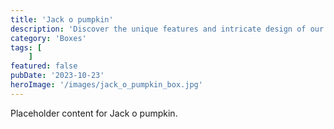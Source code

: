 ```yaml
---
title: 'Jack o pumpkin'
description: 'Discover the unique features and intricate design of our Jack o pumpkin. Perfect for various applications, this piece adds a touch of creativity and innovation to any setting.'
category: 'Boxes'
tags: [
    ]
featured: false
pubDate: '2023-10-23'
heroImage: '/images/jack_o_pumpkin_box.jpg'
---
```


Placeholder content for Jack o pumpkin.